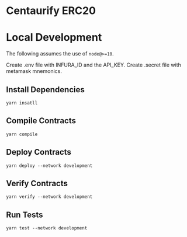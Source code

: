 # Centaurify ERC20


# Local Development

The following assumes the use of `node@>=10`.

Create .env file with INFURA_ID and the API_KEY.
Create .secret file with metamask mnemonics.

## Install Dependencies

`yarn insatll`

## Compile Contracts

`yarn compile`

## Deploy Contracts

`yarn deploy --network development`

## Verify Contracts

`yarn verify --network development`

## Run Tests

`yarn test --network development`
